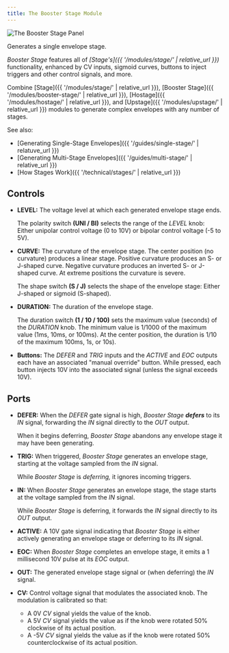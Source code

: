 ```yaml
---
title: The Booster Stage Module
---
```

<img class="panel" src="panel.svg" alt="The Booster Stage Panel" />

Generates a single envelope stage.

_Booster Stage_ features all of
_[Stage's]({{ '/modules/stage/' | relative_url }})_
functionality,
enhanced by
CV inputs,
sigmoid curves,
buttons to inject triggers and other control signals,
and more.

Combine
[Stage]({{ '/modules/stage/' | relative_url }}),
[Booster Stage]({{ '/modules/booster-stage/' | relative_url }}),
[Hostage]({{ '/modules/hostage/' | relative_url }}),
and [Upstage]({{ '/modules/upstage/' | relative_url }})
modules
to generate complex envelopes
with any number of stages.

See also:

- [Generating Single-Stage Envelopes]({{ '/guides/single-stage/' | relatuve_url }})
- [Generating Multi-Stage Envelopes]({{ '/guides/multi-stage/' | relative_url }})
- [How Stages Work]({{ '/technical/stages/' | relative_url }})

## Controls

- **LEVEL:**
    The voltage level at which each generated envelope stage ends.

    The polarity switch **(UNI / BI)**
    selects the range of the _LEVEL_ knob:
    Either unipolar control voltage (0 to 10V)
    or bipolar control voltage (-5 to 5V).

- **CURVE:**
    The curvature of the envelope stage.
    The center position (no curvature)
    produces a linear stage.
    Positive curvature produces an S- or J-shaped curve.
    Negative curvature produces an inverted S- or J-shaped curve.
    At extreme positions the curvature is severe.

    The shape switch **(S / J)**
    selects the shape of the envelope stage:
    Either J-shaped or sigmoid (S-shaped).

- **DURATION:**
    The duration of the envelope stage.

    The duration switch **(1 / 10 / 100)**
    sets the maximum value (seconds) of the _DURATION_ knob.
    The minimum value is 1/1000 of the maximum value
    (1ms, 10ms, or 100ms).
    At the center position,
    the duration is 1/10 of the maximum
    100ms, 1s, or 10s).

- **Buttons:**
    The _DEFER_ and _TRIG_ inputs
    and the _ACTIVE_ and _EOC_ outputs
    each have an associated "manual override" button.
    While pressed,
    each button injects 10V into the associated signal
    (unless the signal exceeds 10V).

## Ports

- **DEFER:**
    When the _DEFER_ gate signal is high,
    _Booster Stage_ **_defers_** to its _IN_ signal,
    forwarding the _IN_ signal
    directly to the _OUT_ output.

    When it begins deferring,
     _Booster Stage_ abandons any envelope stage
    it may have been generating.

- **TRIG:**
    When triggered,
    _Booster Stage_ generates an envelope stage,
    starting at the voltage sampled from the _IN_ signal.

    While _Booster Stage_ is _deferring,_
    it ignores incoming triggers.

- **IN:**
    When _Booster Stage_ generates an envelope stage,
    the stage starts
    at the voltage sampled from the _IN_ signal.

    While _Booster Stage_ is deferring,
    it forwards the _IN_ signal directly to its _OUT_ output.

- **ACTIVE:**
    A 10V gate signal indicating that _Booster Stage_
    is either actively generating an envelope stage
    or deferring to its _IN_ signal.

- **EOC:**
    When _Booster Stage_ completes an envelope stage,
    it emits a 1 millisecond 10V pulse
    at its _EOC_ output.

- **OUT:**
    The generated envelope stage signal
    or (when deferring) the _IN_ signal.

- **CV:**
    Control voltage signal that modulates the associated knob.
    The modulation is calibrated so that:
    - A 0V _CV_ signal yields the value of the knob.
    - A 5V _CV_ signal yields the value
        as if the knob were rotated 50%
        clockwise
        of its actual position.
    - A -5V _CV_ signal yields the value
        as if the knob were rotated 50%
        counterclockwise
        of its actual position.
